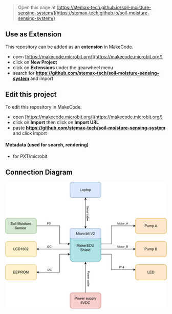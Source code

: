 
> Open this page at [https://stemax-tech.github.io/soil-moisture-sensing-system/](https://stemax-tech.github.io/soil-moisture-sensing-system/)

## Use as Extension

This repository can be added as an **extension** in MakeCode.

* open [https://makecode.microbit.org/](https://makecode.microbit.org/)
* click on **New Project**
* click on **Extensions** under the gearwheel menu
* search for **https://github.com/stemax-tech/soil-moisture-sensing-system** and import

## Edit this project

To edit this repository in MakeCode.

* open [https://makecode.microbit.org/](https://makecode.microbit.org/)
* click on **Import** then click on **Import URL**
* paste **https://github.com/stemax-tech/soil-moisture-sensing-system** and click import

#### Metadata (used for search, rendering)

* for PXT/microbit
<script src="https://makecode.com/gh-pages-embed.js"></script><script>makeCodeRender("{{ site.makecode.home_url }}", "{{ site.github.owner_name }}/{{ site.github.repository_name }}");</script>

## Connection Diagram
![Diagram-Soil Moisture Control Pump.png](https://github.com/STEMax-Tech/soil-moisture-sensing-system/blob/master/Hardware-Soil%20Moisture%20Control%20Pump.drawio.svg)
